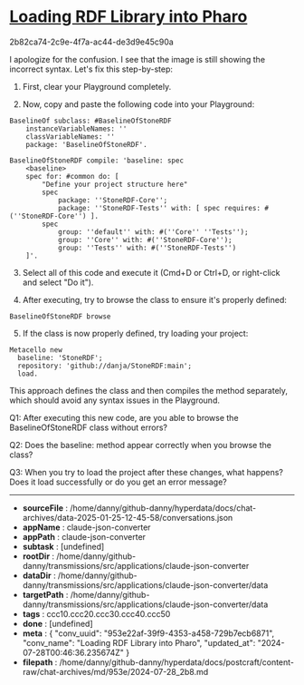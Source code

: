 # [Loading RDF Library into Pharo](https://claude.ai/chat/953e22af-39f9-4353-a458-729b7ecb6871)

2b82ca74-2c9e-4f7a-ac44-de3d9e45c90a

 I apologize for the confusion. I see that the image is still showing the incorrect syntax. Let's fix this step-by-step:

1. First, clear your Playground completely.

2. Now, copy and paste the following code into your Playground:

```smalltalk
BaselineOf subclass: #BaselineOfStoneRDF
	instanceVariableNames: ''
	classVariableNames: ''
	package: 'BaselineOfStoneRDF'.

BaselineOfStoneRDF compile: 'baseline: spec
	<baseline>
	spec for: #common do: [
		"Define your project structure here"
		spec 
			package: ''StoneRDF-Core'';
			package: ''StoneRDF-Tests'' with: [ spec requires: #(''StoneRDF-Core'') ].
		spec 
			group: ''default'' with: #(''Core'' ''Tests'');
			group: ''Core'' with: #(''StoneRDF-Core'');
			group: ''Tests'' with: #(''StoneRDF-Tests'')
	]'.
```

3. Select all of this code and execute it (Cmd+D or Ctrl+D, or right-click and select "Do it").

4. After executing, try to browse the class to ensure it's properly defined:

```smalltalk
BaselineOfStoneRDF browse
```

5. If the class is now properly defined, try loading your project:

```smalltalk
Metacello new
  baseline: 'StoneRDF';
  repository: 'github://danja/StoneRDF:main';
  load.
```

This approach defines the class and then compiles the method separately, which should avoid any syntax issues in the Playground.

Q1: After executing this new code, are you able to browse the BaselineOfStoneRDF class without errors?

Q2: Does the baseline: method appear correctly when you browse the class?

Q3: When you try to load the project after these changes, what happens? Does it load successfully or do you get an error message?

---

* **sourceFile** : /home/danny/github-danny/hyperdata/docs/chat-archives/data-2025-01-25-12-45-58/conversations.json
* **appName** : claude-json-converter
* **appPath** : claude-json-converter
* **subtask** : [undefined]
* **rootDir** : /home/danny/github-danny/transmissions/src/applications/claude-json-converter
* **dataDir** : /home/danny/github-danny/transmissions/src/applications/claude-json-converter/data
* **targetPath** : /home/danny/github-danny/transmissions/src/applications/claude-json-converter/data
* **tags** : ccc10.ccc20.ccc30.ccc40.ccc50
* **done** : [undefined]
* **meta** : {
  "conv_uuid": "953e22af-39f9-4353-a458-729b7ecb6871",
  "conv_name": "Loading RDF Library into Pharo",
  "updated_at": "2024-07-28T00:46:36.235674Z"
}
* **filepath** : /home/danny/github-danny/hyperdata/docs/postcraft/content-raw/chat-archives/md/953e/2024-07-28_2b8.md